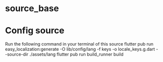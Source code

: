 # source_base

# Config source
Run the following command in your terminal of this source
flutter pub run easy_localization:generate -O lib/config/lang -f keys -o locale_keys.g.dart --source-dir ./assets/lang
flutter pub run build_runner build
